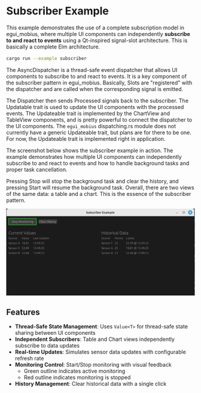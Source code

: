 # Subscriber Example

This example demonstrates the use of a complete subscription model in egui_mobius, where multiple UI components can independently **subscribe to and react to events** using a Qt-inspired signal-slot architecture. This
is basically a complete Elm architecture. 

```bash
cargo run --example subscriber
```

The AsyncDispatcher is a thread-safe event dispatcher that allows UI components to subscribe to and react to events. It is a key component of the subscriber pattern in egui_mobius. Basically, Slots are "registered" with the dispatcher and are called when the corresponding signal is emitted.

The Dispatcher then sends Processed<T> signals back to the subscriber.
The Updatable trait is used to update the UI components with the processed events. The Updateable trait is implemented by the ChartView and TableView components, and is pretty powerful to connect the dispatcher to the UI components. The `egui_mobius` dispatching.rs module does not currently have
a generic Updateable trait, but plans are for there to be one. For now, 
the Updateable trait is implemented right in application. 

The screenshot below shows the subscriber example in action. The example demonstrates how multiple UI components can independently subscribe to and react to events and how to handle background tasks and proper task cancellation.

Pressing Stop will stop the background task and clear the history, and pressing Start will resume the background task. Overall, there are two views
of the same data: a table and a chart. This is the
essence of the subscriber pattern.

![Subscriber Example Screenshot](../../assets/subscriber_example.png)

## Features

- **Thread-Safe State Management**: Uses `Value<T>` for thread-safe state sharing between UI components
- **Independent Subscribers**: Table and Chart views independently subscribe to data updates
- **Real-time Updates**: Simulates sensor data updates with configurable refresh rate
- **Monitoring Control**: Start/Stop monitoring with visual feedback
  - Green outline indicates active monitoring
  - Red outline indicates monitoring is stopped
- **History Management**: Clear historical data with a single click

